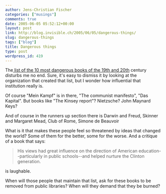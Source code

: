 ```yaml
---
author: Jens-Christian Fischer
categories: ["musings"]
comments: true
date: 2005-06-05 05:52:12+00:00
layout: post
link: http://blog.invisible.ch/2005/06/05/dangerous-things/
slug: dangerous-things
tags: ["blog"]
title: Dangerous things
type: post
wordpress_id: 419
---
```



The[ list of the 10 most dangerous books of the 19th and 20th](http://www.humaneventsonline.com/article.php?id=7591) century disturbs me no end. Sure, it's easy to dismiss it by looking at the organization that created that list, but I wonder how influential that institution really is.



Of course "Mein Kampf" is in there, "The communist manifesto", "Das Kapital". But books like "The Kinsey report"? Nietzsche? John Maynard Keys?



And of course in the runners up section there is Darwin and Freud, Skinner and Margaret Mead, Club of Rome, Simone de Beauvoir



What is it that makes these people feel so threatened by ideas that changed the world? Some of them for the better, some for the worse. And a critique of a book that says:


<blockquote>
His views had great influence on the direction of American education--particularly in public schools--and helped nurture the Clinton generation.
  

</blockquote>


is laughable.
  
When will those people that maintain that list, ask for these books to be removed from public libraries? When will they demand that they be burned?

